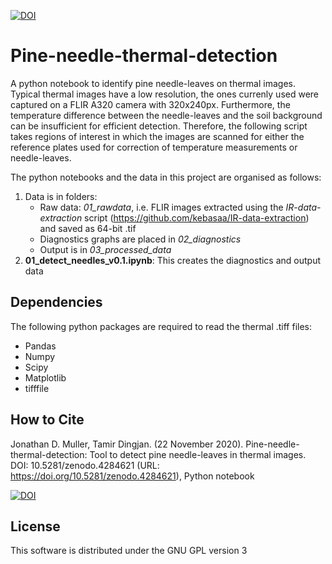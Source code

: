 [![DOI](https://zenodo.org/badge/315071851.svg)](https://zenodo.org/badge/latestdoi/315071851)

# Pine-needle-thermal-detection

A python notebook to identify pine needle-leaves on thermal images. Typical thermal images have a low resolution, the ones currenly used were captured on a FLIR A320 camera with 320x240px. Furthermore, the temperature difference between the needle-leaves and the soil background can be insufficient for efficient detection. Therefore, the following script takes regions of interest in which the images are scanned for either the reference plates used for correction of temperature measurements or needle-leaves.

The python notebooks and the data in this project are organised as follows:
1. Data is in folders:
   * Raw data: *01_rawdata*, i.e. FLIR images extracted using the _IR-data-extraction_ script (https://github.com/kebasaa/IR-data-extraction) and saved as 64-bit .tif
   * Diagnostics graphs are placed in *02_diagnostics*
   * Output is in *03_processed_data*
2. **01_detect_needles_v0.1.ipynb**: This creates the diagnostics and output data 

## Dependencies

The following python packages are required to read the thermal .tiff files:

  - Pandas
  - Numpy
  - Scipy
  - Matplotlib
  - tifffile

## How to Cite

Jonathan D. Muller, Tamir Dingjan. (22 November 2020). Pine-needle-thermal-detection: Tool to detect pine needle-leaves in thermal images. DOI: 10.5281/zenodo.4284621  (URL:
<https://doi.org/10.5281/zenodo.4284621>), Python notebook

[![DOI](https://zenodo.org/badge/315071851.svg)](https://zenodo.org/badge/latestdoi/315071851)

## License

This software is distributed under the GNU GPL version 3

